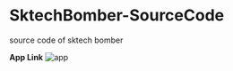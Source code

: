 # SktechBomber-SourceCode
source code of sktech bomber


**App Link**
![app](https://sktechhub.com)
